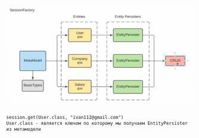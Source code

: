 ![](001scr/1.11-entityPersister.png)

    session.get(User.class, "ivan112@gmail.com")
    User.class - является ключом по которому мы получаем EntityPersister из метамодели
